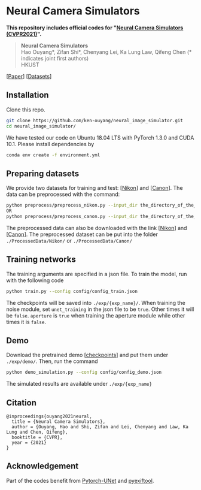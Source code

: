 # Neural Camera Simulators


**This repository includes official codes for "[Neural Camera Simulators (CVPR2021)](https://arxiv.org/abs/2104.05237)".** 

> **Neural Camera Simulators** <br>
>  Hao Ouyang*, Zifan Shi*, Chenyang Lei, Ka Lung Law, Qifeng Chen (* indicates joint first authors)<br>
>  HKUST <br>

[[Paper](https://arxiv.org/abs/2104.05237)] 
[[Datasets](https://hkustconnect-my.sharepoint.com/:f:/g/personal/zshiaj_connect_ust_hk/Eu7788io4UBBkQoEVGQr7hQBeKpowDnNunlPW5Xv1qGrdQ?e=vdmKN2)] 



## Installation
Clone this repo.
```bash
git clone https://github.com/ken-ouyang/neural_image_simulator.git
cd neural_image_simulator/
```

We have tested our code on Ubuntu 18.04 LTS with PyTorch 1.3.0 and CUDA 10.1. Please install dependencies by
```bash
conda env create -f environment.yml
```

## Preparing datasets
We provide two datasets for training and test: [[Nikon](https://hkustconnect-my.sharepoint.com/:f:/g/personal/zshiaj_connect_ust_hk/EsKZAEit4FZItIO9oTt-IaYBVz5tDyHjC4NYbywUTSlU4Q?e=XJc8cE)] and [[Canon](https://hkustconnect-my.sharepoint.com/:f:/g/personal/zshiaj_connect_ust_hk/ErmBVoXbwRFPmciYmtQeQscByOB8TZrBIHpvFZOSLfeLig?e=c3yq1d)]. The data can be preprocessed with the command:
```bash
python preprocess/preprocess_nikon.py --input_dir the_directory_of_the_dataset --output_dir the_directory_to_save_the_preprocessed_data --image_size 512
OR
python preprocess/preprocess_canon.py --input_dir the_directory_of_the_dataset --output_dir the_directory_to_save_the_preprocessed_data --image_size 512
```
The preprocessed data can also be downloaded with the link [[Nikon](https://hkustconnect-my.sharepoint.com/:f:/g/personal/zshiaj_connect_ust_hk/Eo2dgGZxa35LuPsgUge7aSgBQojaj1cxweNhY4B2g8WC-Q?e=I84tFK)] and [[Canon](https://hkustconnect-my.sharepoint.com/:f:/g/personal/zshiaj_connect_ust_hk/ElZXGJfixIlIqHhIpY2AO_wBp5o2I7qKfUvq_YojArBCtQ?e=byzKm1)]. The preprocessed dataset can be put into the folder `./ProcessedData/Nikon/` or `./ProcessedData/Canon/`

## Training networks
The training arguments are specified in a json file. To train the model, run with the following code
```bash
python train.py --config config/config_train.json
```
The checkpoints will be saved into `./exp/{exp_name}/`. 
When training the noise module, set `unet_training` in the json file to be `true`. Other times it will be `false`. `aperture` is `true` when training the aperture module while other times it is `false`.

## Demo
Download the pretrained demo [[checkpoints](https://hkustconnect-my.sharepoint.com/:f:/g/personal/zshiaj_connect_ust_hk/EkTcqA8Ewj5PhCta-gH0FlYBt9iAzylEG-jS533a2Nbz-A?e=y24WRz)] and put them under `./exp/demo/`. Then, run the command
```bash
python demo_simulation.py --config config/config_demo.json
```
The simulated results are available under `./exp/{exp_name}`

## Citation

```
@inproceedings{ouyang2021neural,
  title = {Neural Camera Simulators},
  author = {Ouyang, Hao and Shi, Zifan and Lei, Chenyang and Law, Ka Lung and Chen, Qifeng},
  booktitle = {CVPR},
  year = {2021}
}
```
## Acknowledgement
Part of the codes benefit from [Pytorch-UNet](https://github.com/milesial/Pytorch-UNet) and [pyexiftool](https://github.com/smarnach/pyexiftool). 